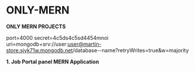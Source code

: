 # ONLY-MERN
**ONLY MERN PROJECTS**

port=4000
secret=4c5ds4c5sd4454mnoi
uri=mongodb+srv://user:user@martin-store.sjyk71w.mongodb.net/database--name?retryWrites=true&w=majority

**1. Job Portal panel MERN Application**
